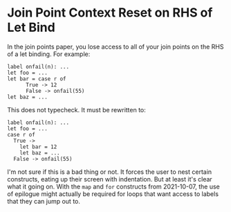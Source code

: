 # Join Point Context Reset on RHS of Let Bind

In the join points paper, you lose access to all of your join points on
the RHS of a let binding. For example:

    label onfail(n): ...
    let foo = ...
    let bar = case r of
          True -> 12
          False -> onfail(55)
    let baz = ...

This does not typecheck. It must be rewritten to:

    label onfail(n): ...
    let foo = ...
    case r of
      True ->
        let bar = 12
        let baz = ...
      False -> onfail(55)

I'm not sure if this is a bad thing or not. It forces the user to nest certain
constructs, eating up their screen with indentation. But at least it's clear
what it going on. With the `map` and `for` constructs from 2021-10-07, the
use of epilogue might actually be required for loops that want access to labels
that they can jump out to.

